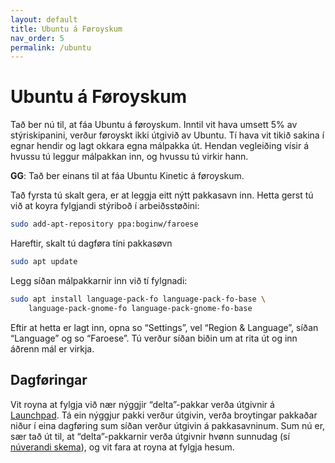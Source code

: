 ```yaml
---
layout: default
title: Ubuntu á Føroyskum
nav_order: 5
permalink: /ubuntu
---
```


# Ubuntu á Føroyskum

Tað ber nú til, at fáa Ubuntu á føroyskum. Inntil vit hava umsett 5% av stýriskipanini, verður føroyskt ikki útgivið av Ubuntu. Tí hava vit tikið sakina í egnar hendir og lagt okkara egna málpakka út. Hendan vegleiðing vísir á hvussu tú leggur málpakkan inn, og hvussu tú virkir hann.

**GG**: Tað ber einans til at fáa Ubuntu Kinetic á føroyskum.

Tað fyrsta tú skalt gera, er at leggja eitt nýtt pakkasavn inn. Hetta gerst tú við at koyra fylgjandi stýriboð í arbeiðsstøðini:

```bash
sudo add-apt-repository ppa:boginw/faroese
```

Hareftir, skalt tú dagføra tíni pakkasøvn

```bash
sudo apt update
```

Legg síðan málpakkarnir inn við tí fylgnadi:

```bash
sudo apt install language-pack-fo language-pack-fo-base \
    language-pack-gnome-fo language-pack-gnome-fo-base
```

Eftir at hetta er lagt inn, opna so “Settings”, vel “Region & Language”, síðan “Language” og so “Faroese”. Tú verður síðan biðin um at rita út og inn áðrenn mál er virkja.

## Dagføringar

Vit royna at fylgja við nær nýggjir “delta”-pakkar verða útgivnir á [Launchpad](https://translations.launchpad.net/ubuntu/kinetic/+language-packs). Tá ein nýggjur pakki verður útgivin, verða broytingar pakkaðar niður í eina dagføring sum síðan verður útgivin á pakkasavninum. Sum nú er, sær tað út til, at “delta”-pakkarnir verða útgivnir hvønn sunnudag (sí [núverandi skema]), og vit fara at royna at fylgja hesum.

[núverandi skema]: https://dev.launchpad.net/Translations/LanguagePackSchedule
